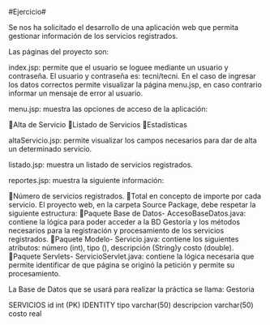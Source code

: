 #Ejercicio#

Se nos ha solicitado el desarrollo de una aplicación web que permita gestionar información de los servicios registrados.

Las páginas del proyecto son:

index.jsp: permite que el usuario se loguee mediante un usuario y contraseña. El usuario y contraseña es: tecni/tecni. En el caso de ingresar los datos correctos permite visualizar la página menu.jsp, en caso contrario informar un mensaje de error al usuario.

menu.jsp: muestra las opciones de acceso de la aplicación:

Alta de Servicio
Listado de Servicios
Estadísticas

altaServicio.jsp: permite visualizar los campos necesarios para dar de alta un determinado servicio.

listado.jsp: muestra un listado de servicios registrados.

reportes.jsp: muestra la siguiente información:

Número de servicios registrados.
Total en concepto de importe por cada servicio.
El proyecto web, en la carpeta Source Package, debe respetar la siguiente estructura:
Paquete Base de Datos- AccesoBaseDatos.java: contiene la lógica para poder acceder a la BD Gestoría y los métodos necesarios para la registración y procesamiento de los servicios registrados.
Paquete Modelo- Servicio.java: contiene los siguientes atributos: número (int), tipo (), descripción (String)y costo (double).
Paquete Servlets- ServicioServlet.java: contiene la lógica necesaria que permite identificar de que página se originó la petición y permite su procesamiento.

La Base de Datos que se usará para realizar la práctica se llama: Gestoria

SERVICIOS
id int (PK) IDENTITY
tipo varchar(50)
descripcion varchar(50)
costo real